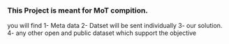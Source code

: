 ### This Project is meant for MoT compition.
you will find 
1- Meta data
2- Datset will be sent individually
3- our solution.
4- any other open and public dataset which support the objective
